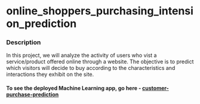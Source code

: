 # online_shoppers_purchasing_intension_prediction

### Description

In this project, we will analyze the activity of users who vist a service/product offered online through a website. 
The objective is to predict which visitors will decide to buy according to the characteristics and interactions they exhibit on the site.

#### To see the deployed Machine Learning app, go here - [customer-purchase-prediction](https://customer-purchase-prediction.herokuapp.com/)
